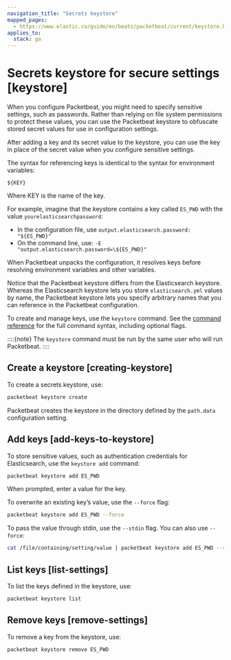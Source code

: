 ```yaml
---
navigation_title: "Secrets keystore"
mapped_pages:
  - https://www.elastic.co/guide/en/beats/packetbeat/current/keystore.html
applies_to:
  stack: ga
---
```


# Secrets keystore for secure settings [keystore]


When you configure Packetbeat, you might need to specify sensitive settings, such as passwords. Rather than relying on file system permissions to protect these values, you can use the Packetbeat keystore to obfuscate stored secret values for use in configuration settings.

After adding a key and its secret value to the keystore, you can use the key in place of the secret value when you configure sensitive settings.

The syntax for referencing keys is identical to the syntax for environment variables:

`${KEY}`

Where KEY is the name of the key.

For example, imagine that the keystore contains a key called `ES_PWD` with the value `yourelasticsearchpassword`:

* In the configuration file, use `output.elasticsearch.password: "${ES_PWD}"`
* On the command line, use: `-E "output.elasticsearch.password=\${ES_PWD}"`

When Packetbeat unpacks the configuration, it resolves keys before resolving environment variables and other variables.

Notice that the Packetbeat keystore differs from the Elasticsearch keystore. Whereas the Elasticsearch keystore lets you store `elasticsearch.yml` values by name, the Packetbeat keystore lets you specify arbitrary names that you can reference in the Packetbeat configuration.

To create and manage keys, use the `keystore` command. See the [command reference](/reference/packetbeat/command-line-options.md#keystore-command) for the full command syntax, including optional flags.

::::{note}
The `keystore` command must be run by the same user who will run Packetbeat.
::::



## Create a keystore [creating-keystore]

To create a secrets keystore, use:

```sh
packetbeat keystore create
```

Packetbeat creates the keystore in the directory defined by the `path.data` configuration setting.


## Add keys [add-keys-to-keystore]

To store sensitive values, such as authentication credentials for Elasticsearch, use the `keystore add` command:

```sh
packetbeat keystore add ES_PWD
```

When prompted, enter a value for the key.

To overwrite an existing key’s value, use the `--force` flag:

```sh
packetbeat keystore add ES_PWD --force
```

To pass the value through stdin, use the `--stdin` flag. You can also use `--force`:

```sh
cat /file/containing/setting/value | packetbeat keystore add ES_PWD --stdin --force
```


## List keys [list-settings]

To list the keys defined in the keystore, use:

```sh
packetbeat keystore list
```


## Remove keys [remove-settings]

To remove a key from the keystore, use:

```sh
packetbeat keystore remove ES_PWD
```

